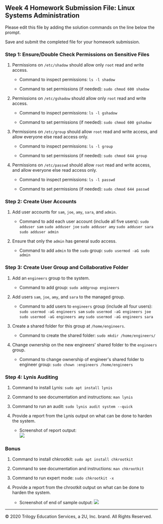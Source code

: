 ## Week 4 Homework Submission File: Linux Systems Administration

Please edit this file by adding the solution commands on the line below the prompt.

Save and submit the completed file for your homework submission.


### Step 1: Ensure/Double Check Permissions on Sensitive Files

1. Permissions on `/etc/shadow` should allow only `root` read and write access.

    - Command to inspect permissions:
	`ls -l shadow`

    - Command to set permissions (if needed):
	`sudo chmod 600 shadow`

2. Permissions on `/etc/gshadow` should allow only `root` read and write access.

    - Command to inspect permissions:
	`ls -l gshadow`

    - Command to set permissions (if needed):
	`sudo chmod 600 gshadow`

3. Permissions on `/etc/group` should allow `root` read and write access, and allow everyone else read access only.

    - Command to inspect permissions:
	`ls -l group`

    - Command to set permissions (if needed):
	`sudo chmod 644 group`

4. Permissions on `/etc/passwd` should allow `root` read and write access, and allow everyone else read access only.

    - Command to inspect permissions:
	`ls -l passwd`

    - Command to set permissions (if needed):
	`sudo chmod 644 passwd`

### Step 2: Create User Accounts

1. Add user accounts for `sam`, `joe`, `amy`, `sara`, and `admin`.

    - Command to add each user account (include all five users):
	`sudo adduser sam`
	`sudo adduser joe`
	`sudo adduser amy`
	`sudo adduser sara`
	`sudo adduser admin`

2. Ensure that only the `admin` has general sudo access.

    - Command to add `admin` to the `sudo` group:
	`sudo usermod -aG sudo admin`

### Step 3: Create User Group and Collaborative Folder

1. Add an `engineers` group to the system.

    - Command to add group:
	`sudo addgroup engineers`

2. Add users `sam`, `joe`, `amy`, and `sara` to the managed group.

    - Command to add users to `engineers` group (include all four users):
	`sudo usermod -aG engineers sam`
	`sudo usermod -aG engineers joe`
	`sudo usermod -aG engineers amy`
	`sudo usermod -aG engineers sara`
	
3. Create a shared folder for this group at `/home/engineers`.

    - Command to create the shared folder:
	`sudo mkdir /home/engineers/`

4. Change ownership on the new engineers' shared folder to the `engineers` group.
    - Command to change ownership of engineer's shared folder to engineer group:
	`sudo chown :engineers /home/engineers`
	
### Step 4: Lynis Auditing

1. Command to install Lynis:
	`sudo apt install lynis`

2. Command to see documentation and instructions:
	`man lynis`

3. Command to run an audit:
	`sudo lynis audit system --quick`

4. Provide a report from the Lynis output on what can be done to harden the system.

    - Screenshot of report output:	
![](https://github.com/spodw/bootcamp-homework/blob/main/week-04/.img/lynis-report.png)

### Bonus
1. Command to install chkrootkit:
	`sudo apt install chkrootkit`

2. Command to see documentation and instructions:
	`man chkrootkit`

3. Command to run expert mode:
	`sudo chkrootkit -x`

4. Provide a report from the chrootkit output on what can be done to harden the system.
    - Screenshot of end of sample output:
![](https://github.com/spodw/bootcamp-homework/blob/main/week-04/.img/chkrootkit-report.png)

---
© 2020 Trilogy Education Services, a 2U, Inc. brand. All Rights Reserved.
